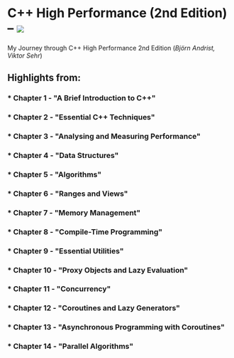 # C++ High Performance (2nd Edition) – [![](https://tokei.ekzhang.com/b1/github/ITHelpDec/CPP-High-Performance?category=code&style=plastic)](https://github.com/ITHelpDec/CPP-High-Performance)
My Journey through C++ High Performance 2nd Edition (_Björn Andrist, Viktor Sehr_)

## Highlights from:

### * Chapter 1 - "A Brief Introduction to C++"
### * Chapter 2 - "Essential C++ Techniques"
### * Chapter 3 - "Analysing and Measuring Performance"
### * Chapter 4 - "Data Structures"
### * Chapter 5 - "Algorithms"
### * Chapter 6 - "Ranges and Views"
### * Chapter 7 - "Memory Management"
### * Chapter 8 - "Compile-Time Programming"
### * Chapter 9 - "Essential Utilities"
### * Chapter 10 - "Proxy Objects and Lazy Evaluation"
### * Chapter 11 - "Concurrency"
### * Chapter 12 - "Coroutines and Lazy Generators"
### * Chapter 13 - "Asynchronous Programming with Coroutines"
### * Chapter 14 - "Parallel Algorithms"
